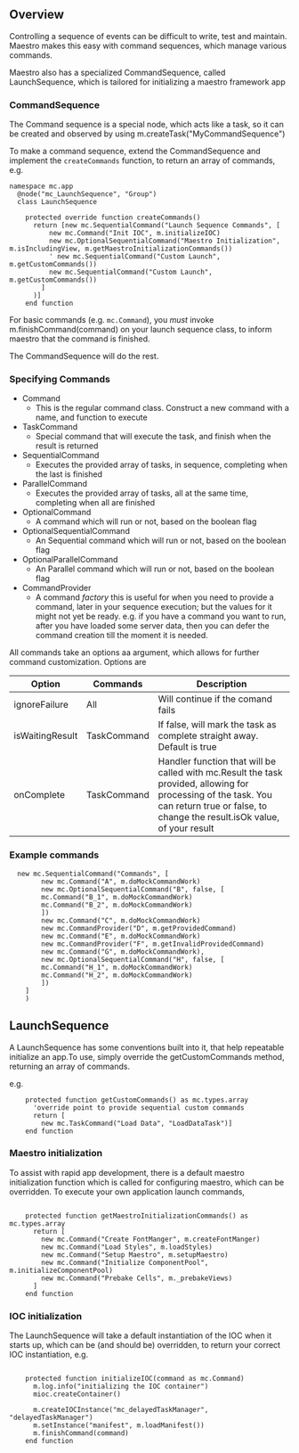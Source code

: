 ## Overview

Controlling a sequence of events can be difficult to write, test and maintain. Maestro makes this easy with command sequences, which manage various commands.

Maestro also has a specialized CommandSequence, called LaunchSequence, which is tailored for initializing a maestro framework app

### CommandSequence

The Command sequence is a special node, which acts like a task, so it can be created and observed by using m.createTask("MyCommandSequence")

To make a command sequence, extend the CommandSequence and implement the `createCommands` function, to return an array of commands, e.g.


```
namespace mc.app
  @node("mc_LaunchSequence", "Group")
  class LaunchSequence

    protected override function createCommands()
      return [new mc.SequentialCommand("Launch Sequence Commands", [
          new mc.Command("Init IOC", m.initializeIOC)
          new mc.OptionalSequentialCommand("Maestro Initialization", m.isIncludingView, m.getMaestroInitializationCommands())
          ' new mc.SequentialCommand("Custom Launch", m.getCustomCommands())
          new mc.SequentialCommand("Custom Launch", m.getCustomCommands())
        ]
      )]
    end function

```

For basic commands (e.g. `mc.Command`), you _must_ invoke m.finishCommand(command) on your launch sequence class, to inform maestro that the command is finished.

The CommandSequence will do the rest.

### Specifying Commands

 - Command
   - This is the regular command class. Construct a new command with a name, and function to execute
 - TaskCommand
   - Special command that will execute the task, and finish when the result is returned
 - SequentialCommand
   - Executes the provided array of tasks, in sequence, completing when the last is finished
 - ParallelCommand
   - Executes the provided array of tasks, all at the same time, completing when all are finished
 - OptionalCommand
   - A command which will run or not, based on the boolean flag
 - OptionalSequentialCommand
   - An Sequential command which will run or not, based on the boolean flag
 - OptionalParallelCommand
    - An Parallel command which will run or not, based on the boolean flag
 - CommandProvider
   - A command _factory_ this is useful for when you need to provide a command, later in your sequence execution; but the values for it might not yet be ready. e.g. if you have a command you want to run, after you have loaded some server data, then you can defer the command creation till the moment it is needed.

All commands take an options aa argument, which allows for further command customization. Options are

| Option          | Commands    | Description                                                                                                                                                                               |
|-----------------|-------------|-------------------------------------------------------------------------------------------------------------------------------------------------------------------------------------------|
| ignoreFailure   | All         | Will continue if the comand fails                                                                                                                                                         |
| isWaitingResult | TaskCommand | If false, will mark the task as complete straight away. Default is true                                                                                                                   |
| onComplete      | TaskCommand | Handler function that will be called with mc.Result the task provided, allowing for processing of the task. You can return true or false, to change the result.isOk value, of your result |


### Example commands
```
  new mc.SequentialCommand("Commands", [
        new mc.Command("A", m.doMockCommandWork)
        new mc.OptionalSequentialCommand("B", false, [
        mc.Command("B_1", m.doMockCommandWork)
        mc.Command("B_2", m.doMockCommandWork)
        ])
        new mc.Command("C", m.doMockCommandWork)
        new mc.CommandProvider("D", m.getProvidedCommand)
        new mc.Command("E", m.doMockCommandWork)
        new mc.CommandProvider("F", m.getInvalidProvidedCommand)
        new mc.Command("G", m.doMockCommandWork),
        new mc.OptionalSequentialCommand("H", false, [
        mc.Command("H_1", m.doMockCommandWork)
        mc.Command("H_2", m.doMockCommandWork)
        ])
    ]
    )
```


## LaunchSequence

A LaunchSequence has some conventions built into it, that help repeatable initialize an app.To use, simply override the getCustomCommands method, returning an array of commands.

e.g.

```
    protected function getCustomCommands() as mc.types.array
      'override point to provide sequential custom commands
      return [
        new mc.TaskCommand("Load Data", "LoadDataTask")]
    end function
```

### Maestro initialization
To assist with rapid app development, there is a default maestro initialization function which is called for configuring maestro, which can be overridden. To execute your own application launch commands,

```

    protected function getMaestroInitializationCommands() as mc.types.array
      return [
        new mc.Command("Create FontManger", m.createFontManger)
        new mc.Command("Load Styles", m.loadStyles)
        new mc.Command("Setup Maestro", m.setupMaestro)
        new mc.Command("Initialize ComponentPool", m.initializeComponentPool)
        new mc.Command("Prebake Cells", m._prebakeViews)
      ]
    end function
```

### IOC initialization

The LaunchSequence will take a default instantiation of the IOC when it starts up, which can be (and should be) overridden, to return your correct IOC instantiation, e.g.

```

    protected function initializeIOC(command as mc.Command)
      m.log.info("initializing the IOC container")
      mioc.createContainer()

      m.createIOCInstance("mc_delayedTaskManager", "delayedTaskManager")
      m.setInstance("manifest", m.loadManifest())
      m.finishCommand(command)
    end function
```




